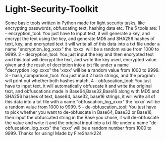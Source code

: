 # Light-Security-Toolkit
Some basic tools written in Python made for light security tasks, like encrypting passwords, obfuscating text, hashing data etc.
The 5 tools are:
1 - encryption_tool: You just have to input text, it will generate a key, and encrypt the text using the key, and generate MD5 and SHA256 hashes of text, key, and encrypted text it will write all of this data into a txt file under a name "encryption_log_xxxx" the 'xxxx' will be a random value from 1000 to 9999.
2 - decryption_tool: You just input the key and then encrypted text and this tool will decrypt the text, and write the key used, encrypted value given and the result of decription into a txt file under a name "decryption_log_xxxx" the 'xxxx' will be a random value from 1000 to 9999.
3 - hash_comparison_tool: You just input 2 hash strings, and the program will print out whether both hashes match.
4 - obfuscation_tool: You just have to input text, it will automatically obfuscate it and write the original text, and obfuscations made in Base64,Base32,Base16 along with MD5 and SHA256 hashes of text, base64, base32, base16 strings, it will write all of this data into a txt file with a name "obfuscation_log_xxxx" the 'xxxx' will be a random value from 1000 to 9999.
5 - de-obfuscation_tool: You just have to pick whether you want to de-obfuscate in Base64, Base32 or Base16, then input the obfuscated string in the Base you chose, it will de-obfuscate the value and write it and the original input into a txt file under a name "de-obfuscation_log_xxxx" the 'xxxx' will be a random number from 1000 to 9999.
Thanks for using! 
Made by FireShark224

